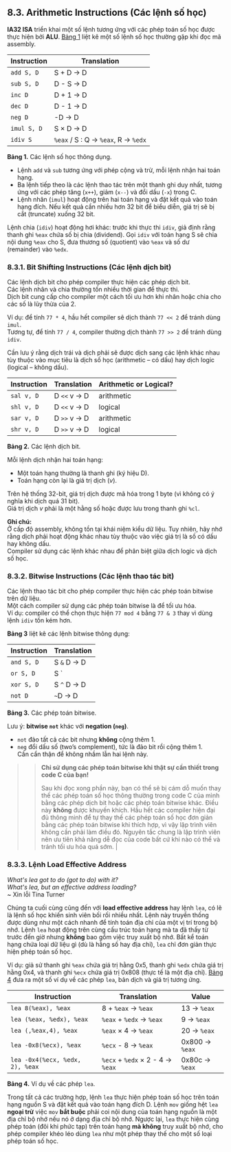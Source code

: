 ## 8.3. Arithmetic Instructions (Các lệnh số học)

**IA32 ISA** triển khai một số lệnh tương ứng với các phép toán số học được thực hiện bởi **ALU**. [Bảng 1](#OtherArithmetic32) liệt kê một số lệnh số học thường gặp khi đọc mã assembly.

| Instruction  | Translation |
|--------------|-------------|
| `add S, D`   | S + D → D |
| `sub S, D`   | D - S → D |
| `inc D`      | D + 1 → D |
| `dec D`      | D - 1 → D |
| `neg D`      | -D → D |
| `imul S, D`  | S × D → D |
| `idiv S`     | `%eax` / S : Q → `%eax`, R → `%edx` |

**Bảng 1.** Các lệnh số học thông dụng.

- Lệnh `add` và `sub` tương ứng với phép cộng và trừ, mỗi lệnh nhận hai toán hạng.  
- Ba lệnh tiếp theo là các lệnh thao tác trên một thanh ghi duy nhất, tương ứng với các phép tăng (`x++`), giảm (`x--`) và đổi dấu (`-x`) trong C.  
- Lệnh nhân (`imul`) hoạt động trên hai toán hạng và đặt kết quả vào toán hạng đích. Nếu kết quả cần nhiều hơn 32 bit để biểu diễn, giá trị sẽ bị cắt (truncate) xuống 32 bit.  

Lệnh chia (`idiv`) hoạt động hơi khác: trước khi thực thi `idiv`, giả định rằng thanh ghi `%eax` chứa số bị chia (dividend). Gọi `idiv` với toán hạng S sẽ chia nội dung `%eax` cho S, đưa thương số (quotient) vào `%eax` và số dư (remainder) vào `%edx`.

### 8.3.1. Bit Shifting Instructions (Các lệnh dịch bit)

Các lệnh dịch bit cho phép compiler thực hiện các phép dịch bit.  
Các lệnh nhân và chia thường tốn nhiều thời gian để thực thi.  
Dịch bit cung cấp cho compiler một cách tối ưu hơn khi nhân hoặc chia cho các số là lũy thừa của 2.  

Ví dụ: để tính `77 * 4`, hầu hết compiler sẽ dịch thành `77 << 2` để tránh dùng `imul`.  
Tương tự, để tính `77 / 4`, compiler thường dịch thành `77 >> 2` để tránh dùng `idiv`.

Cần lưu ý rằng dịch trái và dịch phải sẽ được dịch sang các lệnh khác nhau tùy thuộc vào mục tiêu là dịch số học (arithmetic – có dấu) hay dịch logic (logical – không dấu).

| Instruction | Translation | Arithmetic or Logical? |
|-------------|-------------|------------------------|
| `sal v, D`  | D `<<` v → D | arithmetic |
| `shl v, D`  | D `<<` v → D | logical |
| `sar v, D`  | D `>>` v → D | arithmetic |
| `shr v, D`  | D `>>` v → D | logical |

**Bảng 2.** Các lệnh dịch bit.

Mỗi lệnh dịch nhận hai toán hạng:  
- Một toán hạng thường là thanh ghi (ký hiệu D).  
- Toán hạng còn lại là giá trị dịch (*v*).  

Trên hệ thống 32-bit, giá trị dịch được mã hóa trong 1 byte (vì không có ý nghĩa khi dịch quá 31 bit).  
Giá trị dịch *v* phải là một hằng số hoặc được lưu trong thanh ghi `%cl`.

**Ghi chú:**  
Ở cấp độ assembly, không tồn tại khái niệm kiểu dữ liệu. Tuy nhiên, hãy nhớ rằng dịch phải hoạt động khác nhau tùy thuộc vào việc giá trị là số có dấu hay không dấu.  
Compiler sử dụng các lệnh khác nhau để phân biệt giữa dịch logic và dịch số học.

### 8.3.2. Bitwise Instructions (Các lệnh thao tác bit)

Các lệnh thao tác bit cho phép compiler thực hiện các phép toán bitwise trên dữ liệu.  
Một cách compiler sử dụng các phép toán bitwise là để tối ưu hóa.  
Ví dụ: compiler có thể chọn thực hiện `77 mod 4` bằng `77 & 3` thay vì dùng lệnh `idiv` tốn kém hơn.

**Bảng 3** liệt kê các lệnh bitwise thông dụng:

| Instruction | Translation |
|-------------|-------------|
| `and S, D`  | S `&` D → D |
| `or S, D`   | S `|` D → D |
| `xor S, D`  | S `^` D → D |
| `not D`     | `~`D → D |

**Bảng 3.** Các phép toán bitwise.

Lưu ý: **bitwise `not`** khác với **negation (`neg`)**.  
- `not` đảo tất cả các bit nhưng **không** cộng thêm 1.  
- `neg` đổi dấu số (two’s complement), tức là đảo bit rồi cộng thêm 1.  
Cần cẩn thận để không nhầm lẫn hai lệnh này.

>> **Chỉ sử dụng các phép toán bitwise khi thật sự cần thiết trong code C của bạn!**
>> 
>> Sau khi đọc xong phần này, bạn có thể sẽ bị cám dỗ muốn thay thế các phép toán số học thông thường trong code C của mình bằng các phép dịch bit hoặc các phép toán bitwise khác. Điều này **không** được khuyến khích. Hầu hết các compiler hiện đại đủ thông minh để tự thay thế các phép toán số học đơn giản bằng các phép toán bitwise khi thích hợp, vì vậy lập trình viên không cần phải làm điều đó. Nguyên tắc chung là lập trình viên nên ưu tiên khả năng dễ đọc của code bất cứ khi nào có thể và tránh tối ưu hóa quá sớm. |

### 8.3.3. Lệnh Load Effective Address

*What's lea got to do (got to do) with it?*  
*What's lea, but an effective address loading?*  
\~ Xin lỗi Tina Turner

Chúng ta cuối cùng cũng đến với **load effective address** hay lệnh `lea`, có lẽ là lệnh số học khiến sinh viên bối rối nhiều nhất. Lệnh này truyền thống được dùng như một cách nhanh để tính toán địa chỉ của một vị trí trong bộ nhớ. Lệnh `lea` hoạt động trên cùng cấu trúc toán hạng mà ta đã thấy từ trước đến giờ nhưng **không** bao gồm việc truy xuất bộ nhớ. Bất kể toán hạng chứa loại dữ liệu gì (dù là hằng số hay địa chỉ), `lea` chỉ đơn giản thực hiện phép toán số học.

Ví dụ: giả sử thanh ghi `%eax` chứa giá trị hằng 0x5, thanh ghi `%edx` chứa giá trị hằng 0x4, và thanh ghi `%ecx` chứa giá trị 0x808 (thực tế là một địa chỉ). [Bảng 4](#leaEx32) đưa ra một số ví dụ về các phép `lea`, bản dịch và giá trị tương ứng.

| Instruction | Translation | Value |
|-------------|-------------|-------|
| `lea 8(%eax), %eax` | 8 + `%eax` → `%eax` | 13 → `%eax` |
| `lea (%eax, %edx), %eax` | `%eax` + `%edx` → `%eax` | 9 → `%eax` |
| `lea (,%eax,4), %eax` | `%eax` × 4 → `%eax` | 20 → `%eax` |
| `lea -0x8(%ecx), %eax` | `%ecx` - 8 → `%eax` | 0x800 → `%eax` |
| `lea -0x4(%ecx, %edx, 2), %eax` | `%ecx` + `%edx` × 2 - 4 → `%eax` | 0x80c → `%eax` |

**Bảng 4.** Ví dụ về các phép `lea`.

Trong tất cả các trường hợp, lệnh `lea` thực hiện phép toán số học trên toán hạng nguồn S và đặt kết quả vào toán hạng đích D. Lệnh `mov` giống hệt `lea` **ngoại trừ** việc `mov` **bắt buộc** phải coi nội dung của toán hạng nguồn là một địa chỉ bộ nhớ nếu nó ở dạng địa chỉ bộ nhớ. Ngược lại, `lea` thực hiện cùng phép toán (đôi khi phức tạp) trên toán hạng **mà không** truy xuất bộ nhớ, cho phép compiler khéo léo dùng `lea` như một phép thay thế cho một số loại phép toán số học.
